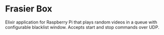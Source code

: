Frasier Box
======
Elixir application for Raspberry Pi that plays random videos in a queue with configurable blacklist window.
Accepts start and stop commands over UDP.

